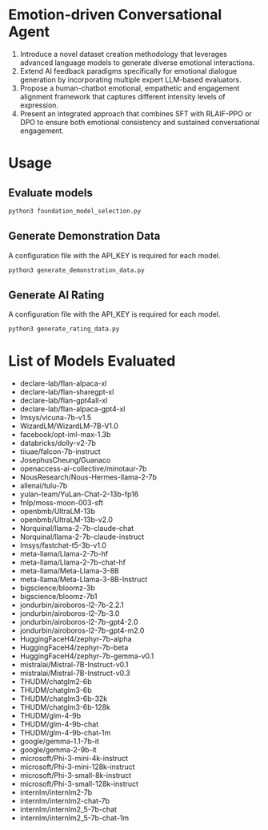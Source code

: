 # Emotion-driven Conversational Agent

1. Introduce a novel dataset creation methodology that leverages advanced language models to generate diverse emotional interactions.
2. Extend AI feedback paradigms specifically for emotional dialogue generation by incorporating multiple expert LLM-based evaluators.
3. Propose a human-chatbot emotional, empathetic and engagement alignment framework that captures different intensity levels of expression.
4. Present an integrated approach that combines SFT with RLAIF-PPO or DPO to ensure both emotional consistency and sustained conversational engagement.

# Usage
## Evaluate models
```bash
python3 foundation_model_selection.py
```

## Generate Demonstration Data
A configuration file with the API_KEY is required for each model.
```bash
python3 generate_demonstration_data.py
```

## Generate AI Rating
A configuration file with the API_KEY is required for each model.
```bash
python3 generate_rating_data.py
```

# List of Models Evaluated
* declare-lab/flan-alpaca-xl
* declare-lab/flan-sharegpt-xl
* declare-lab/flan-gpt4all-xl
* declare-lab/flan-alpaca-gpt4-xl
* lmsys/vicuna-7b-v1.5
* WizardLM/WizardLM-7B-V1.0
* facebook/opt-iml-max-1.3b
* databricks/dolly-v2-7b
* tiiuae/falcon-7b-instruct
* JosephusCheung/Guanaco
* openaccess-ai-collective/minotaur-7b
* NousResearch/Nous-Hermes-llama-2-7b
* allenai/tulu-7b
* yulan-team/YuLan-Chat-2-13b-fp16
* fnlp/moss-moon-003-sft
* openbmb/UltraLM-13b
* openbmb/UltraLM-13b-v2.0
* Norquinal/llama-2-7b-claude-chat
* Norquinal/llama-2-7b-claude-instruct
* lmsys/fastchat-t5-3b-v1.0
* meta-llama/Llama-2-7b-hf
* meta-llama/Llama-2-7b-chat-hf
* meta-llama/Meta-Llama-3-8B
* meta-llama/Meta-Llama-3-8B-Instruct
* bigscience/bloomz-3b
* bigscience/bloomz-7b1
* jondurbin/airoboros-l2-7b-2.2.1
* jondurbin/airoboros-l2-7b-3.0
* jondurbin/airoboros-l2-7b-gpt4-2.0
* jondurbin/airoboros-l2-7b-gpt4-m2.0
* HuggingFaceH4/zephyr-7b-alpha
* HuggingFaceH4/zephyr-7b-beta
* HuggingFaceH4/zephyr-7b-gemma-v0.1
* mistralai/Mistral-7B-Instruct-v0.1
* mistralai/Mistral-7B-Instruct-v0.3
* THUDM/chatglm2-6b
* THUDM/chatglm3-6b
* THUDM/chatglm3-6b-32k
* THUDM/chatglm3-6b-128k
* THUDM/glm-4-9b
* THUDM/glm-4-9b-chat
* THUDM/glm-4-9b-chat-1m
* google/gemma-1.1-7b-it
* google/gemma-2-9b-it
* microsoft/Phi-3-mini-4k-instruct
* microsoft/Phi-3-mini-128k-instruct
* microsoft/Phi-3-small-8k-instruct
* microsoft/Phi-3-small-128k-instruct
* internlm/internlm2-7b
* internlm/internlm2-chat-7b
* internlm/internlm2_5-7b-chat
* internlm/internlm2_5-7b-chat-1m
